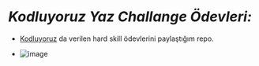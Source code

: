 # _*Kodluyoruz Yaz Challange Ödevleri:*_

+ [Kodluyoruz](https://cohorts.patika.dev/cohorts/kodluyoruz-yaz-challengei-) da verilen hard skill ödevlerini paylaştığım repo.
  
 +  ![image](https://github.com/zeynnep/kodluyrzyazchallange/assets/125817782/36656474-739f-4504-a917-f918d12cb3f8)

